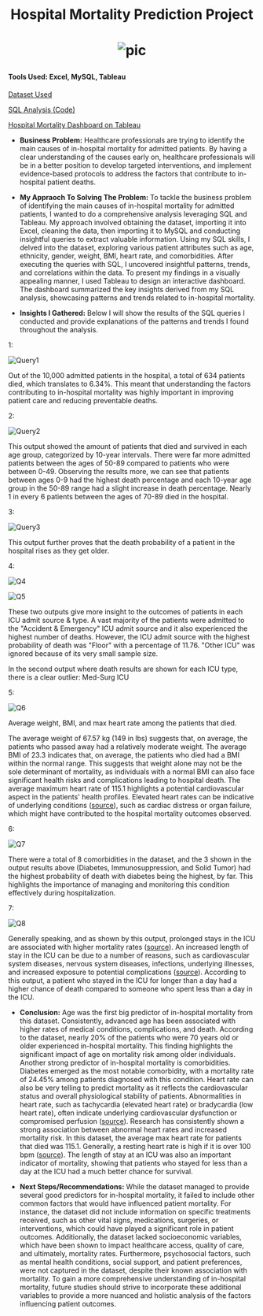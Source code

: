 

# <p align="center">Hospital Mortality Prediction Project</p>

# <p align="center"> ![pic](https://media.istockphoto.com/id/1194838627/vector/patient-in-hospital.jpg?s=612x612&w=0&k=20&c=LqhY8qXr1IgGA0PjGLwqEyVJL-MBTFBU5rf3Dcg4DWo=) </p>

#### **Tools Used**: Excel, MySQL, Tableau

[Dataset Used](https://www.kaggle.com/datasets/mitishaagarwal/patient)

[SQL Analysis (Code)](https://github.com/SharifAthar/Hospital-Mortality-Prediction-SQL/blob/main/Hospital_Mortality_SQL_Analysis.sql)

[Hospital Mortality Dashboard on Tableau](https://public.tableau.com/app/profile/sharif.athar/viz/HospitalMortalityDashboard/Dashboard1)

- **Business Problem:** Healthcare professionals are trying to identify the main causes of in-hospital mortality for admitted patients. By having a clear understanding of the causes early on, healthcare professionals will be in a better position to develop targeted interventions, and implement evidence-based protocols to address the factors that contribute to in-hospital patient deaths. 

- **My Appraoch To Solving The Problem:** To tackle the business problem of identifying the main causes of in-hospital mortality for admitted patients, I wanted to do a comprehensive analysis leveraging SQL and Tableau. My approach involved obtaining the dataset, importing it into Excel, cleaning the data, then importing it to MySQL and conducting insightful queries to extract valuable information. Using my SQL skills, I delved into the dataset, exploring various patient attributes such as age, ethnicity, gender, weight, BMI, heart rate, and comorbidities. After executing the queries with SQL, I uncovered insightful patterns, trends, and correlations within the data. To present my findings in a visually appealing manner, I used Tableau to design an interactive dashboard. The dashboard summarized the key insights derived from my SQL analysis, showcasing patterns and trends related to in-hospital mortality. 

- **Insights I Gathered:** Below I will show the results of the SQL queries I conducted and provide explanations of the patterns and trends I found throughout the analysis.

1: 

![Query1](https://i.ibb.co/SV4r1Rt/Screen-Shot-2023-06-29-at-4-52-19-PM.png)

Out of the 10,000 admitted patients in the hospital, a total of 634 patients died, which translates to 6.34%. This meant that understanding the factors contributing to in-hospital mortality was highly important in improving patient care and reducing preventable deaths.

2:

![Query2](https://i.ibb.co/XC5qXg8/Screen-Shot-2023-06-29-at-7-44-37-PM.png)

This output showed the amount of patients that died and survived in each age group, categorized by 10-year intervals. There were far more admitted patients between the ages of 50-89 compared to patients who were between 0-49. Observing the results more, we can see that patients between ages 0-9 had the highest death percentage and each 10-year age group in the 50-89 range had a slight increase in death percentage. Nearly 1 in every 6 patients between the ages of 70-89 died in the hospital. 

3:

![Query3](https://i.ibb.co/MnB3M5L/Screen-Shot-2023-06-29-at-7-56-52-PM.png)

This output further proves that the death probability of a patient in the hospital rises as they get older.

4:

![Q4](https://i.ibb.co/54ZBMBH/Screen-Shot-2023-06-29-at-8-08-53-PM.png)

![Q5](https://i.ibb.co/mJB1cxY/Screen-Shot-2023-06-29-at-8-09-28-PM.png)

These two outputs give more insight to the outcomes of patients in each ICU admit source & type. A vast majority of the patients were admitted to the "Accident & Emergency" ICU admit source and it also experienced the highest number of deaths. However, the ICU admit source with the highest probability of death was "Floor" with a percentage of 11.76. "Other ICU" was ignored because of its very small sample size. 

In the second output where death results are shown for each ICU type, there is a clear outlier: Med-Surg ICU

5:

![Q6](https://i.ibb.co/5cCNgyW/Screen-Shot-2023-06-29-at-8-32-29-PM.png)

Average weight, BMI, and max heart rate among the patients that died. 

The average weight of 67.57 kg (149 in lbs) suggests that, on average, the patients who passed away had a relatively moderate weight. The average BMI of 23.3 indicates that, on average, the patients who died had a BMI within the normal range. This suggests that weight alone may not be the sole determinant of mortality, as individuals with a normal BMI can also face significant health risks and complications leading to hospital death. The average maximum heart rate of 115.1 highlights a potential cardiovascular aspect in the patients' health profiles. Elevated heart rates can be indicative of underlying conditions ([source](https://www.mayoclinic.org/diseases-conditions/tachycardia/symptoms-causes/syc-20355127)), such as cardiac distress or organ failure, which might have contributed to the hospital mortality outcomes observed.

6: 

![Q7](https://i.ibb.co/GHb3dnT/Screen-Shot-2023-06-29-at-8-48-21-PM.png)

There were a total of 8 comorbidities in the dataset, and the 3 shown in the output results above (Diabetes, Immunosuppression, and Solid Tumor) had the highest probability of death with diabetes being the highest, by far. This highlights the importance of managing and monitoring this condition effectively during hospitalization.

7: 

![Q8](https://i.ibb.co/Tkc9RVr/Screen-Shot-2023-07-01-at-2-56-23-PM.png)

Generally speaking, and as shown by this output, prolonged stays in the ICU are associated with higher mortality rates ([source](https://pubmed.ncbi.nlm.nih.gov/26571190/#:~:text=One%2Dyear%20mortality%20was%2026.6,the%20need%20for%20mechanical%20ventilation.)). An increased length of stay in the ICU can be due to a number of reasons, such as cardiovascular system diseases, nervous system diseases, infections, underlying illnesses, and increased exposure to potential complications ([source](https://www.ncbi.nlm.nih.gov/pmc/articles/PMC5884409/#:~:text=Our%20study%20showed%20a%20significantly,the%20length%20of%20stay%20increases.)). According to this output, a patient who stayed in the ICU for longer than a day had a higher chance of death compared to someone who spent less than a day in the ICU. 

- **Conclusion:** Age was the first big predictor of in-hospital mortality from this dataset. Consistently, advanced age has been associated with higher rates of medical conditions, complications, and death. According to the dataset, nearly 20% of the patients who were 70 years old or older experienced in-hospital mortality. This finding highlights the significant impact of age on mortality risk among older individuals. Another strong predictor of in-hospital mortality is comorbidities. Diabetes emerged as the most notable comorbidity, with a mortality rate of 24.45% among patients diagnosed with this condition. Heart rate can also be very telling to predict mortality as it reflects the cardiovascular status and overall physiological stability of patients. Abnormalities in heart rate, such as tachycardia (elevated heart rate) or bradycardia (low heart rate), often indicate underlying cardiovascular dysfunction or compromised perfusion ([source](https://www.mayoclinic.org/diseases-conditions/tachycardia/symptoms-causes/syc-20355127)). Research has consistently shown a strong association between abnormal heart rates and increased mortality risk. In this dataset, the average max heart rate for patients that died was 115.1. Generally, a resting heart rate is high if it is over 100 bpm ([source](https://www.healthline.com/health/dangerous-heart-rate)). The length of stay at an ICU was also an important indicator of mortality, showing that patients who stayed for less than a day at the ICU had a much better chance for survival.

- **Next Steps/Recommendations:** While the dataset managed to provide several good predictors for in-hospital mortality, it failed to include other common factors that would have influenced patient mortality. For instance, the dataset did not include information on specific treatments received, such as other vital signs, medications, surgeries, or interventions, which could have played a significant role in patient outcomes. Additionally, the dataset lacked socioeconomic variables, which have been shown to impact healthcare access, quality of care, and ultimately, mortality rates. Furthermore, psychosocial factors, such as mental health conditions, social support, and patient preferences, were not captured in the dataset, despite their known association with mortality. To gain a more comprehensive understanding of in-hospital mortality, future studies should strive to incorporate these additional variables to provide a more nuanced and holistic analysis of the factors influencing patient outcomes. 
